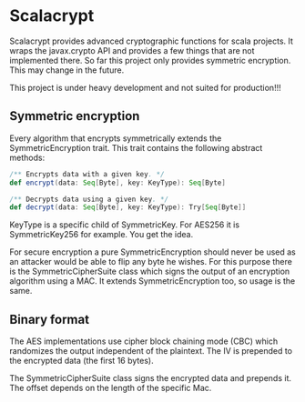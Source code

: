 Scalacrypt
==========

Scalacrypt provides advanced cryptographic functions for scala projects. It wraps the
javax.crypto API and provides a few things that are not implemented there. So far
this project only provides symmetric encryption. This may change in the future.

This project is under heavy development and not suited for production!!!

Symmetric encryption
--------------------

Every algorithm that encrypts symmetrically extends the SymmetricEncryption trait. This
trait contains the following abstract methods:

```scala
/** Encrypts data with a given key. */
def encrypt(data: Seq[Byte], key: KeyType): Seq[Byte]

/** Decrypts data using a given key. */
def decrypt(data: Seq[Byte], key: KeyType): Try[Seq[Byte]]
```

KeyType is a specific child of SymmetricKey. For AES256 it is SymmetricKey256 for example.
You get the idea.

For secure encryption a pure SymmetricEncryption should never be used as an attacker would
be able to flip any byte he wishes. For this purpose there is the SymmetricCipherSuite class which
signs the output of an encryption algorithm using a MAC. It extends SymmetricEncryption too,
so usage is the same.

Binary format
-------------

The AES implementations use cipher block chaining mode (CBC) which randomizes the output
independent of the plaintext. The IV is prepended to the encrypted data (the first 16 bytes).

The SymmetricCipherSuite class signs the encrypted data and prepends it. The offset depends on the
length of the specific Mac.
